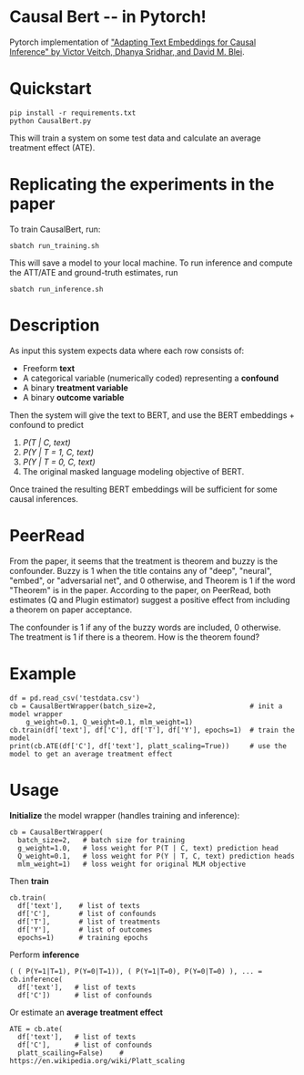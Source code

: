 # Causal Bert -- in Pytorch!
Pytorch implementation of ["Adapting Text Embeddings for Causal Inference" by Victor Veitch, Dhanya Sridhar, and David M. Blei](https://arxiv.org/pdf/1905.12741.pdf). 

# Quickstart

```
pip install -r requirements.txt
python CausalBert.py
```

This will train a system on some test data and calculate an average treatment effect (ATE). 

# Replicating the experiments in the paper
To train CausalBert, run:
```
sbatch run_training.sh
```

This will save a model to your local machine. To run inference and compute the ATT/ATE and ground-truth estimates, run
```
sbatch run_inference.sh
```

# Description

As input this system expects data where each row consists of:
* Freeform **text**
* A categorical variable (numerically coded) representing a **confound**
* A binary **treatment variable**
* A binary **outcome variable**

Then the system will give the text to BERT, and use the BERT embeddings + confound to predict
1) _P(T | C, text)_ 
2) _P(Y | T = 1, C, text)_
3) _P(Y | T = 0, C, text)_
4) The original masked language modeling objective of BERT. 

Once trained the resulting BERT embeddings will be sufficient for some causal inferences. 

# PeerRead
From the paper, it seems that the treatment is theorem and buzzy is the confounder. Buzzy is 1 when the title contains any of "deep", "neural", "embed", or "adversarial net", and 0 otherwise, and Theorem is 1 if the word "Theorem" is in the paper. According to the paper, on PeerRead, both estimates (Q and Plugin estimator) suggest a positive effect from including a theorem on paper acceptance.

The confounder is 1 if any of the buzzy words are included, 0 otherwise.
The treatment is 1 if there is a theorem. How is the theorem found?

# Example

```
df = pd.read_csv('testdata.csv')            
cb = CausalBertWrapper(batch_size=2,                       # init a model wrapper
    g_weight=0.1, Q_weight=0.1, mlm_weight=1)
cb.train(df['text'], df['C'], df['T'], df['Y'], epochs=1)  # train the model
print(cb.ATE(df['C'], df['text'], platt_scaling=True))     # use the model to get an average treatment effect
```


# Usage

**Initialize** the model wrapper (handles training and inference):

```    
cb = CausalBertWrapper(
  batch_size=2,   # batch size for training
  g_weight=1.0,   # loss weight for P(T | C, text) prediction head
  Q_weight=0.1,   # loss weight for P(Y | T, C, text) prediction heads
  mlm_weight=1)   # loss weight for original MLM objective
```

Then **train**
```
cb.train(
  df['text'],    # list of texts
  df['C'],       # list of confounds
  df['T'],       # list of treatments
  df['Y'],       # list of outcomes
  epochs=1)      # training epochs
```

Perform **inference**

```
( ( P(Y=1|T=1), P(Y=0|T=1)), ( P(Y=1|T=0), P(Y=0|T=0) ), ... =  cb.inference(
  df['text'],   # list of texts
  df['C'])      # list of confounds
```

Or estimate an **average treatment effect**

```
ATE = cb.ate(
  df['text'],   # list of texts
  df['C'],      # list of confounds
  platt_scailing=False)    # https://en.wikipedia.org/wiki/Platt_scaling
```


